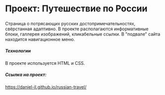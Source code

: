 # Проект: Путешествие по России

### 
Страница о  потрясающих русских достопримечательностях, свёрстанная адаптивно. В проекте располагаются информативные блоки, галлерея изображений, кликабельные ссылки. В "подвале" сайта находится навигационное меню.
##### Технологии
В проекте используется HTML и CSS.
##### Ссылка на проект: 
https://daniel-il.github.io/russian-travel/
